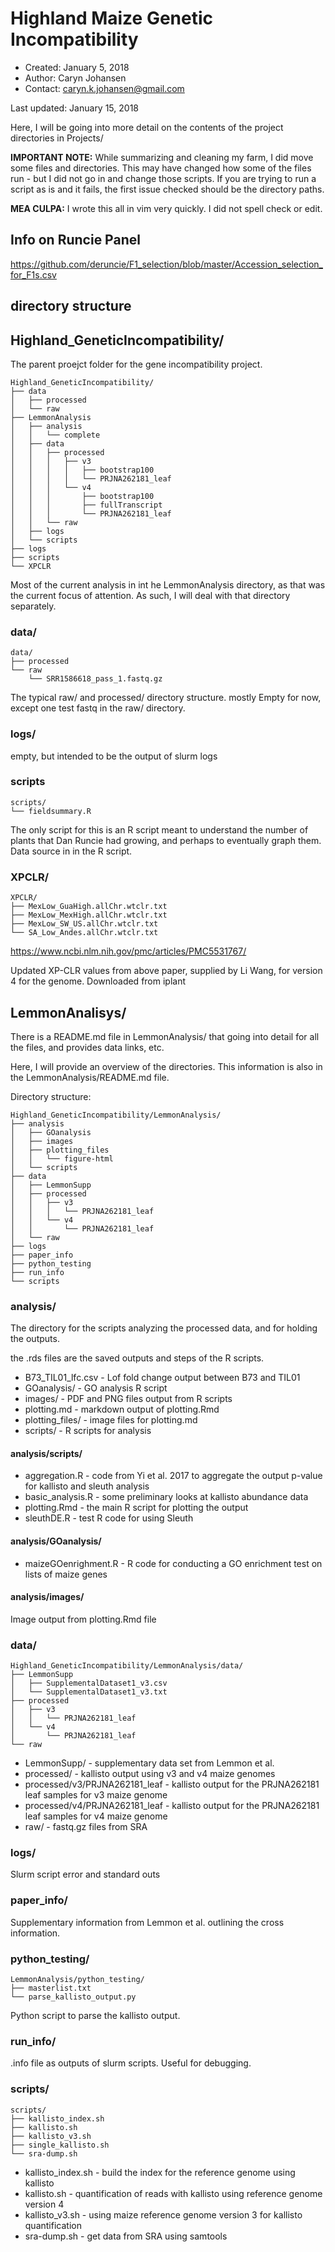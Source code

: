 # Highland Maize Genetic Incompatibility 

* Created: January 5, 2018
* Author: Caryn Johansen
* Contact: caryn.k.johansen@gmail.com

Last updated: January 15, 2018

Here, I will be going into more detail on the contents of the project directories in Projects/

**IMPORTANT NOTE:** While summarizing and cleaning my farm, I did move some files and directories. This may have changed how some of the files run - but I did not go in and change those scripts. If you are trying to run a script as is and it fails, the first issue checked should be the directory paths.

**MEA CULPA:** I wrote this all in vim very quickly. I did not spell check or edit.

## Info on Runcie Panel

https://github.com/deruncie/F1_selection/blob/master/Accession_selection_for_F1s.csv

## directory structure

## Highland_GeneticIncompatibility/

The parent proejct folder for the gene incompatibility project.

```
Highland_GeneticIncompatibility/
├── data
│   ├── processed
│   └── raw
├── LemmonAnalysis
│   ├── analysis
│   │   └── complete
│   ├── data
│   │   ├── processed
│   │   │   ├── v3
│   │   │   │   ├── bootstrap100
│   │   │   │   └── PRJNA262181_leaf
│   │   │   └── v4
│   │   │       ├── bootstrap100
│   │   │       ├── fullTranscript
│   │   │       └── PRJNA262181_leaf
│   │   └── raw
│   ├── logs
│   └── scripts
├── logs
├── scripts
└── XPCLR
```

Most of the current analysis in int he LemmonAnalysis directory, as that was the current focus of attention. As such, I will deal with that directory separately.

### data/

```
data/
├── processed
└── raw
    └── SRR1586618_pass_1.fastq.gz
```

The typical raw/ and processed/ directory structure. mostly Empty for now, except one test fastq in the raw/ directory.

### logs/

empty, but intended to be the output of slurm logs

### scripts

```
scripts/
└── fieldsummary.R
```

The only script for this is an R script meant to understand the number of plants that Dan Runcie had growing, and perhaps to eventually graph them. Data source in in the R script.

### XPCLR/

```
XPCLR/
├── MexLow_GuaHigh.allChr.wtclr.txt
├── MexLow_MexHigh.allChr.wtclr.txt
├── MexLow_SW_US.allChr.wtclr.txt
└── SA_Low_Andes.allChr.wtclr.txt
```

https://www.ncbi.nlm.nih.gov/pmc/articles/PMC5531767/

Updated XP-CLR values from above paper, supplied by Li Wang, for version 4 for the genome. Downloaded from iplant

## LemmonAnalisys/

There is a README.md file in LemmonAnalysis/ that going into detail for all the files, and provides data links, etc.

Here, I will provide an overview of the directories. This information is also in the LemmonAnalysis/README.md file.

Directory structure:

```
Highland_GeneticIncompatibility/LemmonAnalysis/
├── analysis
│   ├── GOanalysis
│   ├── images
│   ├── plotting_files
│   │   └── figure-html
│   └── scripts
├── data
│   ├── LemmonSupp
│   ├── processed
│   │   ├── v3
│   │   │   └── PRJNA262181_leaf
│   │   └── v4
│   │       └── PRJNA262181_leaf
│   └── raw
├── logs
├── paper_info
├── python_testing
├── run_info
└── scripts
```

### analysis/

The directory for the scripts analyzing the processed data, and for holding the outputs.


the .rds files are the saved outputs and steps of the R scripts.

* B73_TIL01_lfc.csv             - Lof fold change output between B73 and TIL01
* GOanalysis/                   - GO analysis R script
* images/                       - PDF and PNG files output from R scripts
* plotting.md                   - markdown output of plotting.Rmd
* plotting_files/               - image files for plotting.md
* scripts/                      - R scripts for analysis

#### analysis/scripts/

* aggregation.R                 - code from Yi et al. 2017 to aggregate the output p-value for kallisto and sleuth analysis
* basic_analysis.R              - some preliminary looks at kallisto abundance data
* plotting.Rmd                  - the main R script for plotting the output
* sleuthDE.R                    - test R code for using Sleuth

#### analysis/GOanalysis/

* maizeGOenrighment.R           - R code for conducting a GO enrichment test on lists of maize genes

#### analysis/images/

Image output from plotting.Rmd file

### data/

```
Highland_GeneticIncompatibility/LemmonAnalysis/data/
├── LemmonSupp
│   ├── SupplementalDataset1_v3.csv
│   └── SupplementalDataset1_v3.txt
├── processed
│   ├── v3
│   │   └── PRJNA262181_leaf
│   └── v4
│       └── PRJNA262181_leaf
└── raw
```

* LemmonSupp/                   - supplementary data set from Lemmon et al.
* processed/                    - kallisto output using v3 and v4 maize genomes
* processed/v3/PRJNA262181_leaf - kallisto output for the PRJNA262181 leaf samples for v3 maize genome
* processed/v4/PRJNA262181_leaf - kallisto output for the PRJNA262181 leaf samples for v4 maize genome
* raw/                          - fastq.gz files from SRA

### logs/

Slurm script error and standard outs

### paper_info/

Supplementary information from Lemmon et al. outlining the cross information.

### python_testing/

```
LemmonAnalysis/python_testing/
├── masterlist.txt
└── parse_kallisto_output.py
```

Python script to parse the kallisto output.

### run_info/

.info file as outputs of slurm scripts. Useful for debugging.


### scripts/

```
scripts/
├── kallisto_index.sh
├── kallisto.sh
├── kallisto_v3.sh
├── single_kallisto.sh
└── sra-dump.sh
```

* kallisto_index.sh                     - build the index for the reference genome using kallisto
* kallisto.sh                           - quantification of reads with kallisto using reference genome version 4
* kallisto_v3.sh                        - using maize reference genome version 3 for kallisto quantification
* sra-dump.sh                           - get data from SRA using samtools


